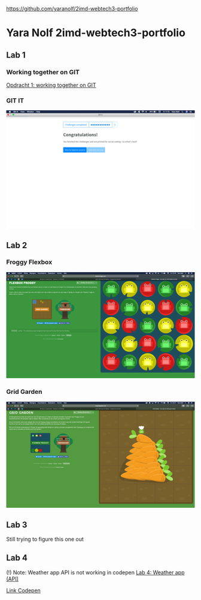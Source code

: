https://github.com/yaranolf/2imd-webtech3-portfolio

# Yara Nolf 2imd-webtech3-portfolio

## Lab 1
### Working together on GIT
[Opdracht 1: working together on GIT](https://github.com/lennertvk/2imd-webtech3-lab1)

### GIT IT
![GIT IT](https://github.com/yaranolf/2imd-webtech3-portfolio/blob/master/lab1-git/20190301_GitIt_Done.png)

## Lab 2
### Froggy Flexbox
![Flexbox](https://github.com/yaranolf/2imd-webtech3-portfolio/blob/master/lab2/20190303_css_flexbox_done.png)

### Grid Garden
![Grid](https://github.com/yaranolf/2imd-webtech3-portfolio/blob/master/lab2/20190303_css_grid_done.png)

## Lab 3
Still trying to figure this one out

## Lab 4
(!) Note: Weather app API is not working in codepen
[Lab 4: Weather app (API)](https://github.com/yaranolf/2imd-webtech3-portfolio/tree/master/lab4)

[Link Codepen](https://codepen.io/yaranolf/pen/KEOVgX)

